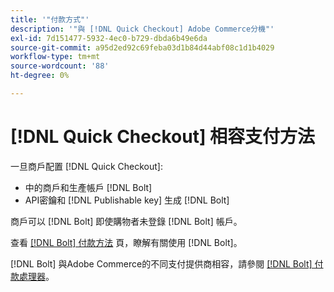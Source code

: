 ```yaml
---
title: '"付款方式"'
description: '"與 [!DNL Quick Checkout] Adobe Commerce分機"'
exl-id: 7d151477-5932-4ec0-b729-dbda6b49e6da
source-git-commit: a95d2ed92c69feba03d1b84d44abf08c1d1b4029
workflow-type: tm+mt
source-wordcount: '88'
ht-degree: 0%

---
```


# [!DNL Quick Checkout] 相容支付方法

一旦商戶配置 [!DNL Quick Checkout]:

- 中的商戶和生產帳戶 [!DNL Bolt]
- API密鑰和 [!DNL Publishable key] 生成 [!DNL Bolt]

商戶可以 [!DNL Bolt] 即使購物者未登錄 [!DNL Bolt] 帳戶。

查看 [[!DNL Bolt] 付款方法](https://help.bolt.com/shoppers/guides/checkout/update-payment-method) 頁，瞭解有關使用 [!DNL Bolt]。

[!DNL Bolt] 與Adobe Commerce的不同支付提供商相容，請參閱 [[!DNL Bolt] 付款處理器](https://help.bolt.com/merchants/guides/merchant-setup/checkout/processor-guides/)。
